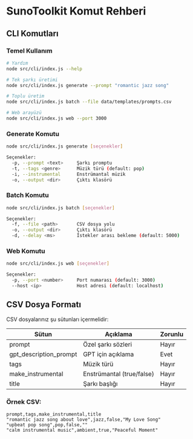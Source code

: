 # SunoToolkit Komut Rehberi

## CLI Komutları

### Temel Kullanım

```bash
# Yardım
node src/cli/index.js --help

# Tek şarkı üretimi
node src/cli/index.js generate --prompt "romantic jazz song"

# Toplu üretim
node src/cli/index.js batch --file data/templates/prompts.csv

# Web arayüzü
node src/cli/index.js web --port 3000
```

### Generate Komutu

```bash
node src/cli/index.js generate [seçenekler]

Seçenekler:
  -p, --prompt <text>     Şarkı promptu
  -t, --tags <genre>      Müzik türü (default: pop)
  -i, --instrumental      Enstrümantal müzik
  -o, --output <dir>      Çıktı klasörü
```

### Batch Komutu

```bash
node src/cli/index.js batch [seçenekler]

Seçenekler:
  -f, --file <path>       CSV dosya yolu
  -o, --output <dir>      Çıktı klasörü
  -d, --delay <ms>        İstekler arası bekleme (default: 5000)
```

### Web Komutu

```bash
node src/cli/index.js web [seçenekler]

Seçenekler:
  -p, --port <number>     Port numarası (default: 3000)
  --host <ip>             Host adresi (default: localhost)
```

## CSV Dosya Formatı

CSV dosyalarınız şu sütunları içermelidir:

| Sütun                  | Açıklama                  | Zorunlu |
| ---------------------- | ------------------------- | ------- |
| prompt                 | Özel şarkı sözleri        | Hayır   |
| gpt_description_prompt | GPT için açıklama         | Evet    |
| tags                   | Müzik türü                | Hayır   |
| make_instrumental      | Enstrümantal (true/false) | Hayır   |
| title                  | Şarkı başlığı             | Hayır   |

### Örnek CSV:

```csv
prompt,tags,make_instrumental,title
"romantic jazz song about love",jazz,false,"My Love Song"
"upbeat pop song",pop,false,""
"calm instrumental music",ambient,true,"Peaceful Moment"
```
